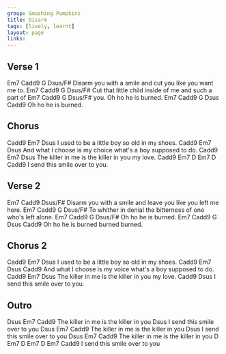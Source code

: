 ```yaml
---
group: Smashing Pumpkins
title: Disarm
tags: [lively, learnt]
layout: page
links:
---
```


## Verse 1

Em7              Cadd9     G                      Dsus/F#
Disarm you with a smile and cut you like you want me to.
Em7             Cadd9   G                     Dsus/F#
Cut that little child inside of me and such a part of
Em7   Cadd9    G      Dsus/F#
you. Oh ho he is burned.
Em7    Cadd9    G       Dsus   Cadd9
    Oh ho he is burned.

## Chorus

Cadd9                     Em7    Dsus
    I used to be a little boy so old in my shoes.
Cadd9                       Em7             Dsus
    And what I choose is my choice what's a boy supposed to do.
Cadd9                                 Em7    Dsus
    The killer in me is the killer in you my love.
Cadd9                         Em7   D   Em7   D   Cadd9
    I send this smile over to you.

## Verse 2

   Em7            Cadd9                        Dsus/F#
Disarm you with a smile and leave you like you left me here.
   Em7          Cadd9    G                       Dsus/F#
To whither in denial the bitterness of one who's left alone.
Em7    Cadd9    G      Dsus/F#
     Oh ho he is burned.
Em7    Cadd9    G      Dsus   Cadd9
    Oh ho he is burned burned burned.

## Chorus 2

Cadd9                     Em7    Dsus
    I used to be a little boy so old in my shoes.
Cadd9                       Em7            Dsus            Cadd9
    And what I choose is my voice what's a boy supposed to do.
Cadd9                                 Em7    Dsus
    The killer in me is the killer in you my love.
Cadd9                         Dsus
    I send this smile over to you.

## Outro

Dsus             Em7                 Cadd9
    The killer in me is the killer in you
                                  Dsus
    I send this smile over to you
Dsus             Em7                 Cadd9
    The killer in me is the killer in you
                                  Dsus
    I send this smile over to you
Dsus              Em7                 Cadd9
    The killer in me is the killer in you
                              D    Em7    D   Em7    D   Em7   Cadd9
    I send this smile over to you
